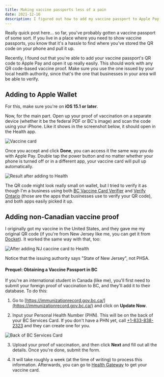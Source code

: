 ```yaml
---
title: Making vaccine passports less of a pain
date: 2021-12-16
description: I figured out how to add my vaccine passport to Apple Pay and access it really easily. Here's how.
---
```


Really quick post here... so far, you've probably gotten a vaccine passport of some sort. If you live in a place where you need to show vaccine passports, you know that it's a hassle to find where you've stored the QR code on your phone and pull it up.

Recently, I found out that you're able to add your vaccine passport's QR code to Apple Pay and open it up really easily. This should work with any QR code-based vaccine proof. Make sure you use the one issued by your local health authority, since that's the one that businesses in your area will be able to verify.

## Adding to Apple Wallet

For this, make sure you're on **iOS 15.1 or later**.

Now, for the main part. Open up your proof of vaccination on a separate device (whether it be the federal PDF or BC's image) and scan the code using your iPhone. Like it shows in the screenshot below, it should open in the Health app.

![Vaccine card](/vaccine_card.PNG)

Once you accept and click **Done**, you can access it the same way you do with Apple Pay. Double tap the power button and no matter whether your phone is turned off or in a different app, your vaccine card will pull up automatically.

![Result after adding to Health](/result.PNG)

The QR code might look really small on wallet, but I tried to verify it as though I'm a business using both [BC Vaccine Card Verifier](https://apps.apple.com/ca/app/bc-vaccine-card-verifier/id1583114791) and [Verify Ontario](https://apps.apple.com/ca/app/verify-ontario/id1584425317) (those are the apps that businesses use to verify your QR code), and both apps easily picked it up.

## Adding non-Canadian vaccine proof

I originally got my vaccine in the United States, and they gave me my original QR code (if you're from New Jersey like me, you can get it from [Docket](https://apps.apple.com/us/app/docket-organize-communicate/id1117444284)). It worked the same way with that, too:

![After adding NJ caccine card to Health](/result_nj.jpg)

Notice that the issuing authority says "State of New Jersey", not PHSA.

#### Prequel: Obtaining a Vaccine Passport in BC

If you're an international student in Canada (like me), you'll first need to submit your foreign proof of vaccination to BC, and they'll add it to their database. To do this:

1. Go to [https://immunizationrecord.gov.bc.ca/](https://immunizationrecord.gov.bc.ca/) and click on **Update Now**.

2. Input your Personal Health Number (PHN). This will be on the back of your BC Services Card. If you don't have a PHN yet, call [+1-833-838-2323](tel:+1-833-838-2323) and they can create one for you.

![Back of BC Services Card](/bcservicescardback.png)

3. Upload your proof of vaccination, and then click **Next** and fill out all the details. Once you're done, submit the form.

4. It will take roughly a week (at the time of writing) to process this information. Afterwards, you can go to [Health Gateway](https://www.healthgateway.gov.bc.ca/) to get your vaccine card.
